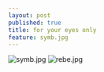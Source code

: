 ```yaml
---
layout: post
published: true
title: for your eyes only
feature: symb.jpg
---
```

![symb.jpg]({{site.baseurl}}/assets/images/posts/symb.jpg)
![rebe.jpg]({{site.baseurl}}/assets/images/posts/rebe.jpg)
